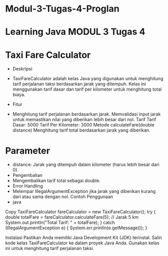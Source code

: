 # Modul-3-Tugas-4-Proglan
# Learning Java MODUL 3 Tugas 4
# Taxi Fare Calculator
* Deskripsi
* TaxiFareCalculator adalah kelas Java yang digunakan untuk menghitung tarif perjalanan taksi berdasarkan jarak yang ditempuh. Kelas ini menggunakan tarif dasar dan tarif per kilometer untuk menghitung total biaya.

* Fitur
* Menghitung tarif perjalanan berdasarkan jarak.
Memvalidasi input jarak untuk memastikan nilai yang diberikan lebih besar dari nol.
Tarif
Tarif Dasar: 5000
Tarif Per Kilometer: 3000
Metode
calculateFare(double distance)
Menghitung tarif total berdasarkan jarak yang diberikan.

# Parameter
* distance: Jarak yang ditempuh dalam kilometer (harus lebih besar dari 0).
* Pengembalian
* Mengembalikan tarif total sebagai double.
* Error Handling
* Melempar IllegalArgumentException jika jarak yang diberikan kurang dari atau sama dengan nol.
Contoh Penggunaan
* java

Copy
TaxiFareCalculator fareCalculator = new TaxiFareCalculator();
try {
    double totalFare = fareCalculator.calculateFare(5); // Jarak 5 km
    System.out.println("Total Tarif: " + totalFare);
} catch (IllegalArgumentException e) {
    System.err.println(e.getMessage());
}

Instalasi
Pastikan Anda memiliki Java Development Kit (JDK) terinstal.
Salin kode kelas TaxiFareCalculator ke dalam proyek Java Anda.
Gunakan kelas ini untuk menghitung tarif perjalanan taksi.

